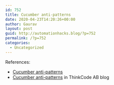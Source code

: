 ```yaml
---
id: 752
title: Cucumber anti-patterns
date: 2020-04-23T14:20:26+00:00
author: Gaurav
layout: post
guid: http://automationhacks.blog/?p=752
permalink: /?p=752
categories:
  - Uncategorized
---
```

References:

  * <a href="https://cucumber.io/docs/guides/anti-patterns/#support-for-conjunction-steps" target="_blank" rel="noopener">Cucumber anti-patterns</a>
  * <a href="http://www.thinkcode.se/blog/2016/06/22/cucumber-antipatterns" target="_blank" rel="noopener">Cucumber anti-patterns</a> in ThinkCode AB blog